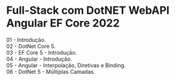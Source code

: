 # Full-Stack com DotNET WebAPI Angular EF Core 2022
01 - Introdução. <br>
02 - DotNet Core 5. <br>
03 - EF Core 5 - Introdução. <br>
04 - Angular - Introdução. <br>
05 - Angular - Interpolação, Diretivas e Binding. <br>
06 - DotNet 5 - Múltiplas Camadas. <br>